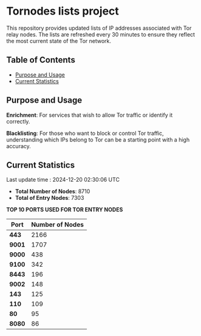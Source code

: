 # Tornodes lists project

This repository provides updated lists of IP addresses associated with Tor relay nodes. The lists are refreshed every 30 minutes to ensure they reflect the most current state of the Tor network.

## Table of Contents

- [Purpose and Usage](#purpose-and-usage)
- [Current Statistics](#current-statistics)


## Purpose and Usage

**Enrichment**: For services that wish to allow Tor traffic or identify it correctly.

**Blacklisting**: For those who want to block or control Tor traffic, understanding which IPs belong to Tor can be a starting point with a high accuracy.

## Current Statistics

Last update time : 2024-12-20 02:30:06 UTC

- **Total Number of Nodes**: 8710
- **Total of Entry Nodes**: 7303

**TOP 10 PORTS USED FOR TOR ENTRY NODES**

| **Port** | **Number of Nodes** |
|------|-----------------|
| **443**   | 2166  |
| **9001**   | 1707  |
| **9000**   | 438  |
| **9100**   | 342  |
| **8443**   | 196  |
| **9002**   | 148  |
| **143**   | 125  |
| **110**   | 109  |
| **80**   | 95  |
| **8080**   | 86  |

